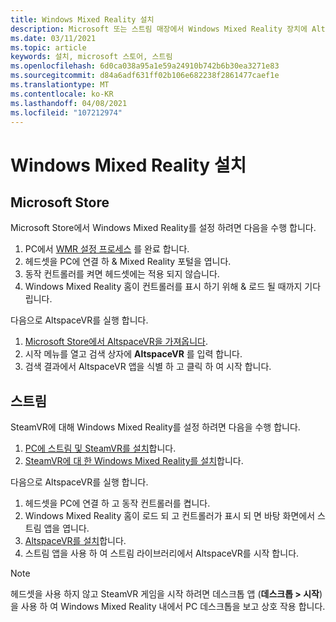 ```yaml
---
title: Windows Mixed Reality 설치
description: Microsoft 또는 스트림 매장에서 Windows Mixed Reality 장치에 AltspaceVR를 설치 하는 방법에 대 한 단계별 지침을 확인 하세요.
ms.date: 03/11/2021
ms.topic: article
keywords: 설치, microsoft 스토어, 스트림
ms.openlocfilehash: 6d0ca038a95a1e59a24910b742b6b30ea3271e83
ms.sourcegitcommit: d84a6adf631ff02b106e682238f2861477caef1e
ms.translationtype: MT
ms.contentlocale: ko-KR
ms.lasthandoff: 04/08/2021
ms.locfileid: "107212974"
---
```

# <a name="windows-mixed-reality-installation"></a>Windows Mixed Reality 설치

## <a name="microsoft-store"></a>Microsoft Store

Microsoft Store에서 Windows Mixed Reality를 설정 하려면 다음을 수행 합니다.
1. PC에서 [WMR 설정 프로세스](https://docs.microsoft.com/windows/mixed-reality/enthusiast-guide/set-up-windows-mixed-reality) 를 완료 합니다.
2. 헤드셋을 PC에 연결 하 & Mixed Reality 포털을 엽니다.
3. 동작 컨트롤러를 켜면 헤드셋에는 적용 되지 않습니다.
4. Windows Mixed Reality 홈이 컨트롤러를 표시 하기 위해 & 로드 될 때까지 기다립니다.

다음으로 AltspaceVR를 실행 합니다.
1. [Microsoft Store에서 AltspaceVR을 가져옵니다](https://www.microsoft.com/p/altspacevr/9nvr7mn2fchq).
2. 시작 메뉴를 열고 검색 상자에 **AltspaceVR** 를 입력 합니다.
3. 검색 결과에서 AltspaceVR 앱을 식별 하 고 클릭 하 여 시작 합니다.

## <a name="steam"></a>스트림

SteamVR에 대해 Windows Mixed Reality를 설정 하려면 다음을 수행 합니다.
1. [PC에 스트림 및 SteamVR를 설치](https://support.steampowered.com/kb_article.php?ref=5608-UPAH-6427)합니다.
2. [SteamVR에 대 한 Windows Mixed Reality를 설치](http://store.steampowered.com/app/719950/Windows_Mixed_Reality_SteamVR_preview/)합니다.

다음으로 AltspaceVR를 실행 합니다.
1. 헤드셋을 PC에 연결 하 고 동작 컨트롤러를 켭니다.
2. Windows Mixed Reality 홈이 로드 되 고 컨트롤러가 표시 되 면 바탕 화면에서 스트림 앱을 엽니다.
3. [AltspaceVR를 설치](https://store.steampowered.com/app/407060/AltspaceVR/)합니다.
4. 스트림 앱을 사용 하 여 스트림 라이브러리에서 AltspaceVR를 시작 합니다.

> [!NOTE]
> 헤드셋을 사용 하지 않고 SteamVR 게임을 시작 하려면 데스크톱 앱 (**데스크톱 > 시작**)을 사용 하 여 Windows Mixed Reality 내에서 PC 데스크톱을 보고 상호 작용 합니다.
